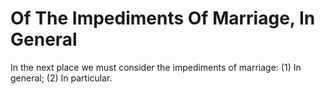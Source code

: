 # Of The Impediments Of Marriage, In General

In the next place we must consider the impediments of marriage: (1) In general; (2) In particular.